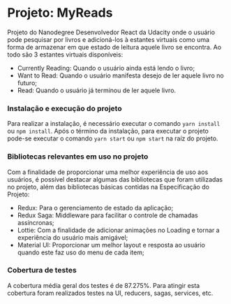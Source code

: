 # Projeto: MyReads
Projeto do Nanodegree Desenvolvedor React da Udacity onde o usuário pode pesquisar por livros e adicioná-los à estantes virtuais como uma forma de armazenar em que estado de leitura aquele livro se encontra.
Ao todo são 3 estantes virtuais disponíveis:
* Currently Reading: Quando o usuário ainda está lendo o livro;
* Want to Read: Quando o usuário manifesta desejo de ler aquele livro no futuro;
* Read: Quando o usuário já terminou de ler aquele livro.

### Instalação e execução do projeto
Para realizar a instalação, é necessário executar o comando `yarn install` ou `npm install`. Após o término da instalação, para executar o projeto pode-se executar o comando `yarn start` ou `npm start` na raíz do projeto.

### Bibliotecas relevantes em uso no projeto
Com a finalidade de proporcionar uma melhor experiência de uso aos usuários, é possível destacar algumas das bibliotecas que foram utilizadas no projeto, além das bibliotecas básicas contidas na Especificação do Projeto:
* Redux: Para o gerenciamento de estado da aplicação;
* Redux Saga: Middleware para facilitar o controle de chamadas assíncronas;
* Lottie: Com a finalidade de adicionar animações no Loading e tornar a experiência do usuário mais amigável;
* Material UI: Proporcionar um melhor layout e resposta ao usuário quando este faz uso do menu de cada item;

### Cobertura de testes
A cobertura média geral dos testes é de 87.275%. Para atingir esta cobertura foram realizados testes na UI, reducers, sagas, services, etc.

